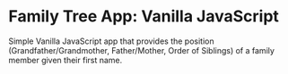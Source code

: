 # Family Tree App: Vanilla JavaScript

Simple Vanilla JavaScript app that provides the position (Grandfather/Grandmother, Father/Mother, Order of Siblings) of a family member given their first name. 
